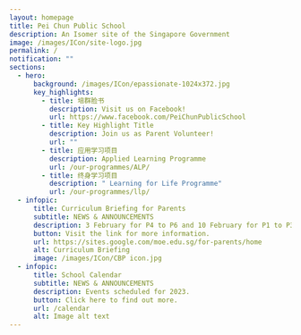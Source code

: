 ```yaml
---
layout: homepage
title: Pei Chun Public School
description: An Isomer site of the Singapore Government
image: /images/ICon/site-logo.jpg
permalink: /
notification: ""
sections:
  - hero:
      background: /images/ICon/epassionate-1024x372.jpg
      key_highlights:
        - title: 培群脸书
          description: Visit us on Facebook!
          url: https://www.facebook.com/PeiChunPublicSchool
        - title: Key Highlight Title
          description: Join us as Parent Volunteer!
          url: ""
        - title: 应用学习项目
          description: Applied Learning Programme
          url: /our-programmes/ALP/
        - title: 终身学习项目
          description: " Learning for Life Programme"
          url: /our-programmes/llp/
  - infopic:
      title: Curriculum Briefing for Parents
      subtitle: NEWS & ANNOUNCEMENTS
      description: 3 February for P4 to P6 and 10 February for P1 to P3.
      button: Visit the link for more information.
      url: https://sites.google.com/moe.edu.sg/for-parents/home
      alt: Curriculum Briefing
      image: /images/ICon/CBP icon.jpg
  - infopic:
      title: School Calendar
      subtitle: NEWS & ANNOUNCEMENTS
      description: Events scheduled for 2023.
      button: Click here to find out more.
      url: /calendar
      alt: Image alt text
---
```

